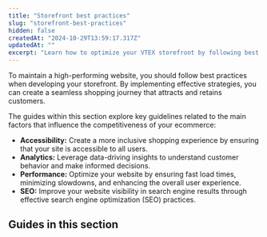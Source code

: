 ```yaml
---
title: "Storefront best practices"
slug: "storefront-best-practices"
hidden: false
createdAt: "2024-10-29T13:59:17.317Z"
updatedAt: ""
excerpt: "Learn how to optimize your VTEX storefront by following best practices."
---
```


To maintain a high-performing website, you should follow best practices when developing your storefront. By implementing effective strategies, you can create a seamless shopping journey that attracts and retains customers.

The guides within this section explore key guidelines related to the main factors that influence the competitiveness of your ecommerce:

- **Accessibility:** Create a more inclusive shopping experience by ensuring that your site is accessible to all users. 
- **Analytics:** Leverage data-driving insights to understand customer behavior and make informed decisions.
- **Performance:** Optimize your website by ensuring fast load times, minimizing slowdowns, and enhancing the overall user experience.
- **SEO:** Improve your website visibility in search engine results through effective search engine optimization (SEO) practices.

## Guides in this section

<Flex>

<WhatsNextCard
title="Accessibility"
description=""
linkTo="https://developers.vtex.com/docs/guides/storefront-accessibility"
linkTitle="See more"
/>

<WhatsNextCard
title="Analytics"
description="Learn how to leverage data to drive informed decisions and optimize your VTEX store performance."
linkTo="https://developers.vtex.com/docs/guides/storefront-analytics"
linkTitle="See more"
/>

<WhatsNextCard
title="Performance"
description="Explore best practices and tools for continuously optimizing website performance."
linkTo="https://developers.vtex.com/docs/guides/storefront-performance"
linkTitle="See more"
/>

<WhatsNextCard
title="SEO"
description="Discover strategies to improve your ecommerce SEO."
linkTo="https://developers.vtex.com/docs/guides/storefront-seo"
linkTitle="See more"
/>

</Flex>
